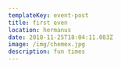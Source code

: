 ```yaml
---
templateKey: event-post
title: first even
location: hermanus
date: 2018-11-25T18:04:11.083Z
image: /img/chemex.jpg
description: fun times
---
```


